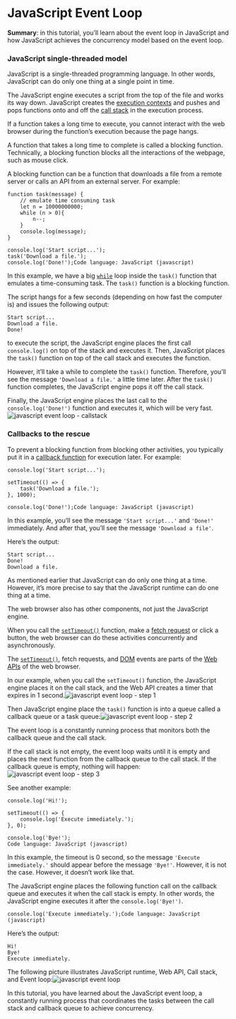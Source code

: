 JavaScript Event Loop
=====================

**Summary**: in this tutorial, you’ll learn about the event loop in JavaScript and how JavaScript achieves the concurrency model based on the event loop.

### JavaScript single-threaded model

JavaScript is a single-threaded programming language. In other words, JavaScript can do only one thing at a single point in time.

The JavaScript engine executes a script from the top of the file and works its way down. JavaScript creates the [execution contexts](https://www.javascripttutorial.net/javascript-execution-context/) and pushes and pops functions onto and off the [call stack](https://www.javascripttutorial.net/javascript-call-stack/) in the execution process.

If a function takes a long time to execute, you cannot interact with the web browser during the function’s execution because the page hangs.

A function that takes a long time to complete is called a blocking function. Technically, a blocking function blocks all the interactions of the webpage, such as mouse click.

A blocking function can be a function that downloads a file from a remote server or calls an API from an external server. For example:

    function task(message) {
        // emulate time consuming task
        let n = 10000000000;
        while (n > 0){
            n--;
        }
        console.log(message);
    }

    console.log('Start script...');
    task('Download a file.');
    console.log('Done!');Code language: JavaScript (javascript)

In this example, we have a big [`while`](https://www.javascripttutorial.net/javascript-while-loop/) loop inside the `task()` function that emulates a time-consuming task. The `task()` function is a blocking function.

The script hangs for a few seconds (depending on how fast the computer is) and issues the following output:

    Start script...
    Download a file.
    Done!

to execute the script, the JavaScript engine places the first call `console.log()` on top of the stack and executes it. Then, JavaScript places the `task()` function on top of the call stack and executes the function.

However, it’ll take a while to complete the `task()` function. Therefore, you’ll see the message `'Download a file.'` a little time later. After the `task()` function completes, the JavaScript engine pops it off the call stack.

Finally, the JavaScript engine places the last call to the `console.log('Done!')` function and executes it, which will be very fast.![javascript event loop - callstack](https://www.javascripttutorial.net/wp-content/uploads/2019/12/javascript-event-loop-callstack.png)

### Callbacks to the rescue

To prevent a blocking function from blocking other activities, you typically put it in a [callback function](https://www.javascripttutorial.net/javascript-callback/) for execution later. For example:

    console.log('Start script...');

    setTimeout(() => {
        task('Download a file.');
    }, 1000);

    console.log('Done!');Code language: JavaScript (javascript)

In this example, you’ll see the message `'Start script...'` and `'Done!'` immediately. And after that, you’ll see the message `'Download a file'`.

Here’s the output:

    Start script...
    Done!
    Download a file.

As mentioned earlier that JavaScript can do only one thing at a time. However, it’s more precise to say that the JavaScript runtime can do one thing at a time.

The web browser also has other components, not just the JavaScript engine.

When you call the [`setTimeout()`](https://www.javascripttutorial.net/javascript-bom/javascript-settimeout/) function, make a [fetch request](https://www.javascripttutorial.net/javascript-fetch-api/) or click a button, the web browser can do these activities concurrently and asynchronously.

The [`setTimeout()`](https://www.javascripttutorial.net/javascript-bom/javascript-settimeout/), fetch requests, and [DOM](https://www.javascripttutorial.net/javascript-dom/) events are parts of the [Web APIs](https://www.javascripttutorial.net/web-apis/) of the web browser.

In our example, when you call the `setTimeout()` function, the JavaScript engine places it on the call stack, and the Web API creates a timer that expires in 1 second.![javascript event loop - step 1](https://www.javascripttutorial.net/wp-content/uploads/2019/12/javascript-event-loop-step-1.png)

Then JavaScript engine place the `task()` function is into a queue called a callback queue or a task queue:![javascript event loop - step 2](https://www.javascripttutorial.net/wp-content/uploads/2019/12/javascript-event-loop-step-2.png)

The event loop is a constantly running process that monitors both the callback queue and the call stack.

If the call stack is not empty, the event loop waits until it is empty and places the next function from the callback queue to the call stack. If the callback queue is empty, nothing will happen:![javascript event loop - step 3](https://www.javascripttutorial.net/wp-content/uploads/2019/12/javascript-event-loop-step-3.png)

See another example:

    console.log('Hi!');

    setTimeout(() => {
        console.log('Execute immediately.');
    }, 0);

    console.log('Bye!');
    Code language: JavaScript (javascript)

In this example, the timeout is 0 second, so the message `'Execute immediately.'` should appear before the message `'Bye!'`. However, it is not the case. However, it doesn’t work like that.

The JavaScript engine places the following function call on the callback queue and executes it when the call stack is empty. In other words, the JavaScript engine executes it after the `console.log('Bye!')`.

    console.log('Execute immediately.');Code language: JavaScript (javascript)

Here’s the output:

    Hi!
    Bye!
    Execute immediately.

The following picture illustrates JavaScript runtime, Web API, Call stack, and Event loop:![javascript event loop](https://www.javascripttutorial.net/wp-content/uploads/2019/12/javascript-event-loop.png)

In this tutorial, you have learned about the JavaScript event loop, a constantly running process that coordinates the tasks between the call stack and callback queue to achieve concurrency.
